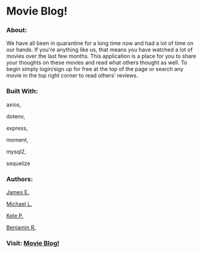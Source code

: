 # Movie Blog!

### About:

We have all been in quarantine for a long time now and had a lot of time on our hands. If you're anything like us, that means you have watched a lot of movies over the last few months. This application is a place for you to share your thoughts on these movies and read what others thought as well. To begin simply login/sign up for free at the top of the page or search any movie in the top right corner to read others' reviews.

### Built With:

axios,

dotenv,

express,

moment,

mysql2,

sequelize

### Authors:

<a href="https://github.com/TuffLuffJimmy" target="_blank">James E.</a>

<a href="https://github.com/Ljunghster" target="_blank">Michael L.</a>

<a href="https://github.com/Foxk2p" target="_blank">Kele P.</a>

<a href="https://github.com/benroznos" target="_blank">Benjamin R.</a>

### Visit: <a href="https://salty-reef-54366.herokuapp.com/" target="_blank">Movie Blog!</a>
